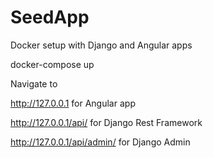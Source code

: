 # SeedAppDocker setup with Django and Angular appsdocker-compose up Navigate tohttp://127.0.0.1 for Angular apphttp://127.0.0.1/api/ for Django Rest Frameworkhttp://127.0.0.1/api/admin/ for Django Admin